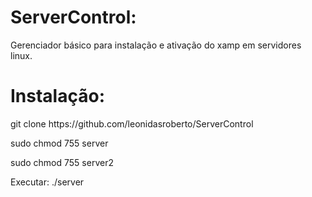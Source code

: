# ServerControl:
Gerenciador básico para instalação e ativação do xamp em servidores linux.

# Instalação:
<p>git clone https://github.com/leonidasroberto/ServerControl</p>
<p>sudo chmod 755 server</p>
<p>sudo chmod 755 server2</p>
<p>Executar: ./server</p>
